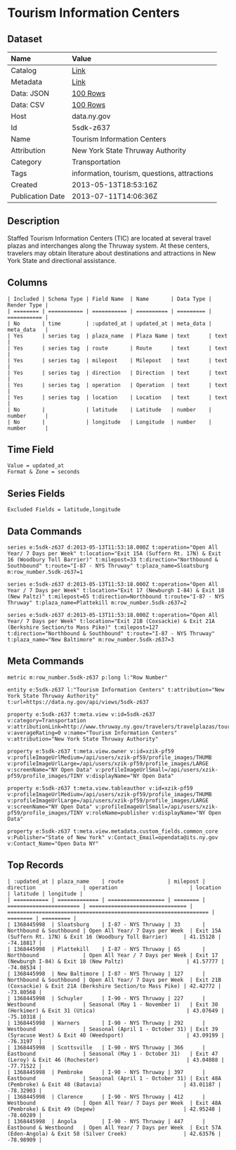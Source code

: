 # Tourism Information Centers

## Dataset

| Name | Value |
| :--- | :---- |
| Catalog | [Link](https://catalog.data.gov/dataset/tourism-information-centers) |
| Metadata | [Link](https://data.ny.gov/api/views/5sdk-z637) |
| Data: JSON | [100 Rows](https://data.ny.gov/api/views/5sdk-z637/rows.json?max_rows=100) |
| Data: CSV | [100 Rows](https://data.ny.gov/api/views/5sdk-z637/rows.csv?max_rows=100) |
| Host | data.ny.gov |
| Id | 5sdk-z637 |
| Name | Tourism Information Centers |
| Attribution | New York State Thruway Authority |
| Category | Transportation |
| Tags | information, tourism, questions, attractions |
| Created | 2013-05-13T18:53:16Z |
| Publication Date | 2013-07-11T14:06:36Z |

## Description

Staffed Tourism Information Centers (TIC) are located at several travel plazas and interchanges along the Thruway system. At these centers, travelers may obtain literature about destinations and attractions in New York State and directional assistance.

## Columns

```ls
| Included | Schema Type | Field Name  | Name       | Data Type | Render Type |
| ======== | =========== | =========== | ========== | ========= | =========== |
| No       | time        | :updated_at | updated_at | meta_data | meta_data   |
| Yes      | series tag  | plaza_name  | Plaza Name | text      | text        |
| Yes      | series tag  | route       | Route      | text      | text        |
| Yes      | series tag  | milepost    | Milepost   | text      | text        |
| Yes      | series tag  | direction   | Direction  | text      | text        |
| Yes      | series tag  | operation   | Operation  | text      | text        |
| Yes      | series tag  | location    | Location   | text      | text        |
| No       |             | latitude    | Latitude   | number    | number      |
| No       |             | longitude   | Longitude  | number    | number      |
```

## Time Field

```ls
Value = updated_at
Format & Zone = seconds
```

## Series Fields

```ls
Excluded Fields = latitude,longitude
```

## Data Commands

```ls
series e:5sdk-z637 d:2013-05-13T11:53:18.000Z t:operation="Open All Year/ 7 Days per Week" t:location="Exit 15A (Suffern Rt. 17N) & Exit 16 (Woodbury Toll Barrier)" t:milepost=33 t:direction="Northbound & Southbound" t:route="I-87 - NYS Thruway" t:plaza_name=Sloatsburg m:row_number.5sdk-z637=1

series e:5sdk-z637 d:2013-05-13T11:53:18.000Z t:operation="Open All Year / 7 Days per Week" t:location="Exit 17 (Newburgh I-84) & Exit 18 (New Paltz)" t:milepost=65 t:direction=Northbound t:route="I-87 - NYS Thruway" t:plaza_name=Plattekill m:row_number.5sdk-z637=2

series e:5sdk-z637 d:2013-05-13T11:53:18.000Z t:operation="Open All Year/ 7 Days per Week" t:location="Exit 21B (Coxsackie) & Exit 21A (Berkshire Section/to Mass Pike)" t:milepost=127 t:direction="Northbound & Southbound" t:route="I-87 - NYS Thruway" t:plaza_name="New Baltimore" m:row_number.5sdk-z637=3
```

## Meta Commands

```ls
metric m:row_number.5sdk-z637 p:long l:"Row Number"

entity e:5sdk-z637 l:"Tourism Information Centers" t:attribution="New York State Thruway Authority" t:url=https://data.ny.gov/api/views/5sdk-z637

property e:5sdk-z637 t:meta.view v:id=5sdk-z637 v:category=Transportation v:attributionLink=http://www.thruway.ny.gov/travelers/travelplazas/tourism.html v:averageRating=0 v:name="Tourism Information Centers" v:attribution="New York State Thruway Authority"

property e:5sdk-z637 t:meta.view.owner v:id=xzik-pf59 v:profileImageUrlMedium=/api/users/xzik-pf59/profile_images/THUMB v:profileImageUrlLarge=/api/users/xzik-pf59/profile_images/LARGE v:screenName="NY Open Data" v:profileImageUrlSmall=/api/users/xzik-pf59/profile_images/TINY v:displayName="NY Open Data"

property e:5sdk-z637 t:meta.view.tableauthor v:id=xzik-pf59 v:profileImageUrlMedium=/api/users/xzik-pf59/profile_images/THUMB v:profileImageUrlLarge=/api/users/xzik-pf59/profile_images/LARGE v:screenName="NY Open Data" v:profileImageUrlSmall=/api/users/xzik-pf59/profile_images/TINY v:roleName=publisher v:displayName="NY Open Data"

property e:5sdk-z637 t:meta.view.metadata.custom_fields.common_core v:Publisher="State of New York" v:Contact_Email=opendata@its.ny.gov v:Contact_Name="Open Data NY"
```

## Top Records

```ls
| :updated_at | plaza_name    | route              | milepost | direction               | operation                       | location                                                         | latitude | longitude | 
| =========== | ============= | ================== | ======== | ======================= | =============================== | ================================================================ | ======== | ========= | 
| 1368445998  | Sloatsburg    | I-87 - NYS Thruway | 33       | Northbound & Southbound | Open All Year/ 7 Days per Week  | Exit 15A (Suffern Rt. 17N) & Exit 16 (Woodbury Toll Barrier)     | 41.15128 | -74.18817 | 
| 1368445998  | Plattekill    | I-87 - NYS Thruway | 65       | Northbound              | Open All Year / 7 Days per Week | Exit 17 (Newburgh I-84) & Exit 18 (New Paltz)                    | 41.57777 | -74.08534 | 
| 1368445998  | New Baltimore | I-87 - NYS Thruway | 127      | Northbound & Southbound | Open All Year/ 7 Days per Week  | Exit 21B (Coxsackie) & Exit 21A (Berkshire Section/to Mass Pike) | 42.42772 | -73.80568 | 
| 1368445998  | Schuyler      | I-90 - NYS Thruway | 227      | Westbound               | Seasonal (May 1 - November 1)   | Exit 30 (Herkimer) & Exit 31 (Utica)                             | 43.07649 | -75.10318 | 
| 1368445998  | Warners       | I-90 - NYS Thruway | 292      | Westbound               | Seasonal (April 1 - October 31) | Exit 39 (Syracuse West) & Exit 40 (Weedsport)                    | 43.09199 | -76.3197  | 
| 1368445998  | Scottsville   | I-90 - NYS Thruway | 366      | Eastbound               | Seasonal (May 1 - October 31)   | Exit 47 (Leroy) & Exit 46 (Rochester)                            | 43.04088 | -77.71522 | 
| 1368445998  | Pembroke      | I-90 - NYS Thruway | 397      | Eastbound               | Seasonal (April 1 - October 31) | Exit 48A (Pembroke) & Exit 48 (Batavia)                          | 43.01187 | -78.32903 | 
| 1368445998  | Clarence      | I-90 - NYS Thruway | 412      | Westbound               | Open All Year/ 7 Days per Week  | Exit 48A (Pembroke) & Exit 49 (Depew)                            | 42.95248 | -78.60289 | 
| 1368445998  | Angola        | I-90 - NYS Thruway | 447      | Eastbound & Westbound   | Open All Year/ 7 Days per Week  | Exit 57A (Eden-Angola) & Exit 58 (Silver Creek)                  | 42.63576 | -78.98909 | 
```